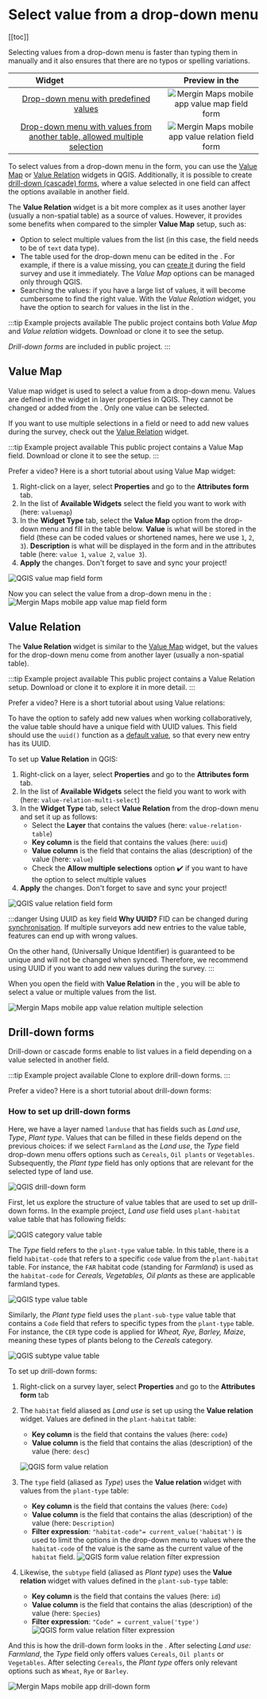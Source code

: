 # Select value from a drop-down menu
[[toc]]

Selecting values from a drop-down menu is faster than typing them in manually and it also ensures that there are no typos or spelling variations. 

|<div style="width:150px"> Widget </div> |Preview in the <MobileAppNameShort />|
|:---:|:---:|
|[Drop-down menu with predefined values](#value-map) |![Mergin Maps mobile app value map field form](./mobile-form-valuemap-preview.jpg "Mergin Maps mobile app value map field form")   |
|[Drop-down menu with values from another table, allowed multiple selection](#value-relation) |![Mergin Maps mobile app value relation field form](./mobile-form-value-relation-preview.jpg "Mergin Maps mobile app value relation field form")   |

To select values from a drop-down menu in the form, you can use the [Value Map](#value-map) or [Value Relation](#value-relation) widgets in QGIS. Additionally, it is possible to create [drill-down (cascade) forms](#drill-down-forms), where a value selected in one field can affect the options available in another field.

The **Value Relation** widget is a bit more complex as it uses another layer (usually a non-spatial table) as a source of values. However, it provides some benefits when compared to the simpler **Value Map** setup, such as:
- Option to select multiple values from the list (in this case, the field needs to be of `text` data type).
- The table used for the drop-down menu can be edited in the <MobileAppNameShort />. For example, if there is a value missing, you can [create it](../../field/mobile-features/#add-or-edit-non-spatial-features) during the field survey and use it immediately. The *Value Map* options can be managed only through QGIS.
- Searching the values: if you have a large list of values, it will become cumbersome to find the right value. With the *Value Relation* widget, you have the option to search for values in the list in the <MobileAppNameShort />.

:::tip Example projects available
The public project <MerginMapsProject id="documentation/form-widgets" /> contains both *Value Map* and *Value relation* widgets. Download or clone it to see the setup.

*Drill-down forms* are included in <MerginMapsProject id="documentation/form_setup" /> public project.
:::


## Value Map

Value map widget is used to select a value from a drop-down menu. Values are defined in the widget in layer properties in QGIS. They cannot be changed or added from the <MobileAppNameShort />. Only one value can be selected. 

If you want to use multiple selections in a field or need to add new values during the survey, check out the [Value Relation](#value-relation) widget.

:::tip Example project available
This public project <MerginMapsProject id="documentation/form-widgets" /> contains a Value Map field. Download or clone it to see the setup.
:::

Prefer a video? Here is a short tutorial about using Value Map widget:
<YouTube id="WjotOTIKaNo" title="Value Map" />

1. Right-click on a layer, select **Properties** and go to the **Attributes form** tab.
2. In the list of **Available Widgets** select the field you want to work with (here: `valuemap`)
3. In the **Widget Type** tab, select the **Value Map** option from the drop-down menu and fill in the table below. 
   **Value** is what will be stored in the field (these can be coded values or shortened names, here we use `1`, `2`, `3`). **Description** is what will be displayed in the form and in the attributes table (here: `value 1`, `value 2`, `value 3`).
4. **Apply** the changes. Don't forget to save and sync your project!

![QGIS value map field form](./qgis-form-valuemap.jpg "QGIS value map field form")

Now you can select the value from a drop-down menu in the <MobileAppNameShort />:
![Mergin Maps mobile app value map field form](./mobile-form-valuemap.jpg "Mergin Maps mobile app value map field form")


## Value Relation

The **Value Relation** widget is similar to the [Value Map](#value-map) widget, but the values for the drop-down menu come from another layer (usually a non-spatial table). 

:::tip Example project available
This public project <MerginMapsProject id="documentation/form-widgets" /> contains a Value Relation setup. Download or clone it to explore it in more detail.
:::

Prefer a video? Here is a short tutorial about using Value relations:
<YouTube id="Sm1PZRN8rLw" title="Value Relations" />

To have the option to safely add new values when working collaboratively, the value table should have a unique field with UUID values. This field should use the `uuid()` function as a [default value](../default-values/#examples-of-useful-default-values), so that every new entry has its UUID.

To set up **Value Relation** in QGIS:

1. Right-click on a layer, select **Properties** and go to the **Attributes form** tab.
2. In the list of **Available Widgets** select the field you want to work with (here: `value-relation-multi-select`)
3. In the **Widget Type** tab, select **Value Relation** from the drop-down menu and set it up as follows:
   - Select the **Layer** that contains the values (here: `value-relation-table`)
   - **Key column** is the field that contains the values (here: `uuid`)
   - **Value column** is the field that contains the alias (description) of the value (here: `value`)
   - Check the **Allow multiple selections** option :heavy_check_mark: if you want to have the option to select multiple values
4. **Apply** the changes. Don't forget to save and sync your project!

![QGIS value relation field form](./qgis-form-value-relation-multiselect.jpg "QGIS value relation field form")

:::danger Using UUID as key field
**Why UUID?** FID can be changed during [synchronisation](../../manage/synchronisation/). If multiple surveyors add new entries to the value table, features can end up with wrong values. 

On the other hand, <QGISHelp ver="latest" link="user_manual/expressions/functions_list.html#uuid" text="UUID" /> (Universally Unique Identifier) is guaranteed to be unique and will not be changed when synced. Therefore, we recommend using UUID if you want to add new values during the survey.
:::

When you open the field with **Value Relation** in the <MobileAppNameShort />, you will be able to select a value or multiple values from the list.

![Mergin Maps mobile app value relation multiple selection](./mobile-form-value-relation.jpg "Mergin Maps mobile app value relation multiple selection")

## Drill-down forms
Drill-down or cascade forms enable to list values in a field depending on a value selected in another field. 

:::tip Example project available
Clone <MerginMapsProject id="documentation/form_setup" /> to explore drill-down forms.
:::

Prefer a video? Here is a short tutorial about drill-down forms:
<YouTube id="bXRclQFQFFE" title="Drill-down forms" />

### How to set up drill-down forms
Here, we have a layer named `landuse` that has fields such as *Land use*, *Type*, *Plant type*. Values that can be filled in these fields depend on the previous choices: if we select `Farmland` as the *Land use*, the *Type* field drop-down menu offers options such as `Cereals`, `Oil plants` or `Vegetables`. Subsequently, the *Plant type* field has only options that are relevant for the selected type of land use.

![QGIS drill-down form](./qgis-drill-down-form.gif "QGIS drill-down form")

First, let us explore the structure of value tables that are used to set up drill-down forms. In the example project, *Land use* field uses `plant-habitat` value table that has following fields:

![QGIS category value table](./qgis-table-habitat.jpg "QGIS category value table")

The *Type* field refers to the `plant-type` value table. In this table, there is a field `habitat-code` that refers to a specific `code` value from the `plant-habitat` table. 
For instance, the `FAR` habitat code (standing for *Farmland*) is used as the `habitat-code` for *Cereals, Vegetables, Oil plants* as these are applicable farmland types.

![QGIS type value table](./qgis-table-type.jpg "QGIS type value table")

Similarly, the *Plant type* field uses the `plant-sub-type` value table that contains a `Code` field that refers to specific types from the `plant-type` table.
For instance, the `CER` type code is applied for *Wheat, Rye, Barley, Maize*, meaning these types of plants belong to the *Cereals* category.

![QGIS subtype value table](./qgis-table-subtype.jpg "QGIS subtype value table")

To set up drill-down forms:
1. Right-click on a survey layer, select **Properties** and go to the **Attributes form** tab
2. The `habitat` field aliased as *Land use* is set up using the **Value relation** widget. Values are defined in the `plant-habitat` table:
   - **Key column** is the field that contains the values (here: `code`)
   - **Value column** is the field that contains the alias (description) of the value (here: `desc`)

   ![QGIS form value relation](./qgis-form-value-relation.jpg "QGIS form value relation")

3. The `type` field (aliased as *Type*) uses the **Value relation** widget with values from the `plant-type` table:
   - **Key column** is the field that contains the values (here: `Code`)
   - **Value column** is the field that contains the alias (description) of the value (here: `Description`)
   - **Filter expression**: `"habitat-code"= current_value('habitat')` is used to limit the options in the drop-down menu to values where the `habitat-code` of the value is the same as the current value of the `habitat` field.
    ![QGIS form value relation filter expression](./qgis-form-value-relation-expression.jpg "QGIS form value relation filter expression")

4. Likewise, the `subtype` field (aliased as *Plant type*) uses the **Value relation** widget with values defined in the `plant-sub-type` table:
   - **Key column** is the field that contains the values (here: `id`)
   - **Value column** is the field that contains the alias (description) of the value (here: `Species`)
   - **Filter expression**: `"Code" = current_value('type')`
    ![QGIS form value relation filter expression](./qgis-form-value-relation-expression-subtype.jpg "QGIS form value relation filter expression")

And this is how the drill-down form looks in the <MobileAppNameShort />. After selecting *Land use: Farmland*, the *Type* field only offers values `Cereals`, `Oil plants` or `Vegetables`. After selecting `Cereals`, the *Plant type* offers only relevant options such as `Wheat`, `Rye` or `Barley`.

![Mergin Maps mobile app drill-down form](./mobile-drill-down-form.gif "Mergin Maps mobile app drill-down form")
